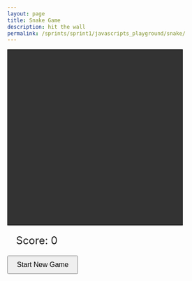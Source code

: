 ```yaml
---
layout: page
title: Snake Game
description: hit the wall
permalink: /sprints/sprint1/javascripts_playground/snake/
---
```

<style>
    #game-board {
        position: relative;
        width: 400px;
        height: 400px;
        background-color: #333;
        border: 1px solid #000;
    }

    #score {
        margin: 20px;
        font-size: 24px;
    }

    #new-game {
        padding: 10px 20px;
        font-size: 16px;
        cursor: pointer;
    }
</style>
<!--html-->
<html>
    <body>
        <div id="game-board"></div>
        <div id="score">Score: 0</div>
        <button id="new-game">Start New Game</button>
    </body>
<!--javascript-->
<script>
    const boardSize = 20; // 20x20 grid
    const tileSize = 20; // Each tile is 20px by 20px
    let snake = [{ x: 10, y: 10 }];
    let direction = { x: 0, y: 0 };
    let food = { x: 5, y: 5 };
    let score = 0;
    let immunity = false;
    let immunityTimer;
    let gameInterval;
    //constants
    const board = document.getElementById('game-board');
    const scoreElement = document.getElementById('score');
    const newGameButton = document.getElementById('new-game');
    // Create the game grid
    for (let i = 0; i < boardSize * boardSize; i++) {
        const div = document.createElement('div');
        div.style.width = `${tileSize}px`;
        div.style.height = `${tileSize}px`;
        div.style.float = 'left';
        div.style.boxSizing = 'border-box';
        board.appendChild(div);
    }
    const tiles = board.children;
    //
    function updateBoard() {
    // Clear the board
    for (let i = 0; i < tiles.length; i++) {
        tiles[i].style.backgroundColor = '#333';
    }
    // Render the snake
    snake.forEach(segment => {
        const index = segment.y * boardSize + segment.x;
        tiles[index].style.backgroundColor = '#0f0';
    });
    // Render the food
    const foodIndex = food.y * boardSize + food.x;
    tiles[foodIndex].style.backgroundColor = '#f00';
    scoreElement.textContent = `Score: ${score}`;
    }
    function moveSnake() {
        const head = { ...snake[0] };
        head.x += direction.x;
        head.y += direction.y;
        // Check for wall collision
        if (head.x < 0 || head.x >= boardSize || head.y < 0 || head.y >= boardSize) {
            if (!immunity) {
                endGame();
                return;
            }
        }
        // Wrap around if immunity is active
        if (immunity) {
            head.x = (head.x + boardSize) % boardSize;
            head.y = (head.y + boardSize) % boardSize;
        }
        // Check for food
        if (head.x === food.x && head.y === food.y) {
            score++;
            snake.push({ ...snake[snake.length - 1] });
            spawnFood();
            maybeSpawnImmunity();
        } else {
            snake.pop();
        }
        // Move the snake forward
        snake.unshift(head);
        updateBoard();
    }
    function spawnFood() {
        food.x = Math.floor(Math.random() * boardSize);
        food.y = Math.floor(Math.random() * boardSize);
    }
    function maybeSpawnImmunity() {
        if (Math.random() < 0.1) { // 10% chance to spawn immunity
            startImmunity();
        }
    }
    function startImmunity() {
        immunity = true;
        clearTimeout(immunityTimer);
        immunityTimer = setTimeout(() => {
            immunity = false;
        }, 20000); // 20 seconds immunity
    }
    function endGame() {
        clearInterval(gameInterval);
        alert('Game Over! Your score was: ' + score);
    }
    function resetGame() {
        snake = [{ x: 10, y: 10 }];
        direction = { x: 0, y: 0 };
        score = 0;
        immunity = false;
        updateBoard();
        spawnFood();
        gameInterval = setInterval(moveSnake, 100);
    }
    window.addEventListener('keydown', (e) => {
        switch (e.key) {
            case 'ArrowUp':
                if (direction.y === 0) direction = { x: 0, y: -1 };
                break;
            case 'ArrowDown':
                if (direction.y === 0) direction = { x: 0, y: 1 };
                break;
            case 'ArrowLeft':
                if (direction.x === 0) direction = { x: -1, y: 0 };
                break;
            case 'ArrowRight':
                if (direction.x === 0) direction = { x: 1, y: 0 };
                break;
        }
    });
    newGameButton.addEventListener('click', resetGame);
    resetGame(); 
    // Start the game initially
</script>
</html>
